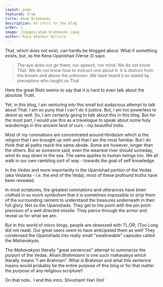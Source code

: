 ```yaml
---
layout: page
featured: true
title: Aham Brahmasmi
description: An intro to the blog
order: 1
image: /images/aham_brahmasmi.jpeg
author: Raja Shankar Kolluru
---
```

That, which does not exist, can hardly be blogged about. What if something exists, but, as the Kena Upanishad (Verse 3) says: 

>  The eye does not go there, nor speech, nor mind. We do not know That. We do not know how to instruct one about It. It is distinct from the known and above the unknown. We have heard it so stated by preceptors who taught us That

Here the great Rishi seems to say that it is hard to even talk about the absolute Truth. 

Yet, in this blog, I am venturing into this small but audacious attempt to talk about That. I am so puny that I can't do it justice. But, I am too powerless to desist as well. So, I am certainly going to talk about this in this blog. But for the most part, I would use this as a travelogue to speak about some holy wanderings in this ancient land of ours - my beautiful India. 

Most of my ruminations are concentrated around Hinduism which is the religion that I am brought up with and that I am the most familiar. But I do think that all paths reach the same abode. Some are however, longer than the others. But as someone said, even the weariest river should someday,  wind its way down to the sea. The same applies to human beings too. We all walk in our own rambling sort of way - towards the goal of self knowledge.

In the _Vedas_ and more importantly in the Upanishad portion of the Vedas (aka Vedanta - i.e. the end of the Veda), most of these profound truths have been revealed. 

In most scriptures, the greatest ruminations and utterances have been clothed in so much symbolism that it is sometimes impossible to strip them of the surrounding raiment to understand the treasures underneath in their full glory. Not so the Upanishads. They get to the point with the pin point precision of a well directed missile. They pierce through the armor and reveal us for what we are. 

But in this world of micro blogs, people are obsessed with TL;DR; (Too Long did not read). Our great seers seem to have anticipated them as well! They condensed the Upanishads into really small "swallowable" capsules called the _Mahavakyas_.

The _Mahavakyas_ literally "great sentences" attempt to summarize the purport of the Vedas. _Aham Brahmasmi_ is one such mahavakya which literally means "I am Brahman". What is Brahman and what this sentence means would probably be the entire purpose of this blog or for that matter the purpose of any religious scripture!!

On that note.. I end this intro. Shivoham! Hari Om!
